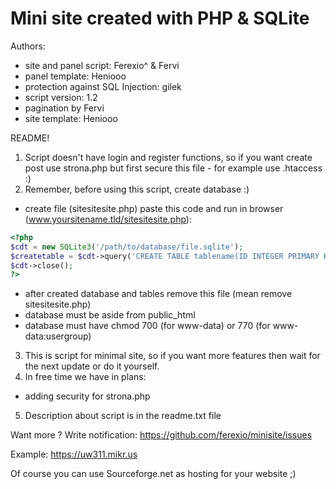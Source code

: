 # Mini site created with PHP &amp; SQLite
Authors:
- site and panel script: Ferexio^ & Fervi
- panel template: Heniooo
- protection against SQL Injection: gilek
- script version: 1.2
- pagination by Fervi
- site template: Heniooo

README!

1) Script doesn't have login and register functions, so if you want create post use strona.php but first secure this file - for example use .htaccess :)
2) Remember, before using this script, create database :)

- create file (sitesitesite.php) paste this code and run in browser (www.yoursitename.tld/sitesitesite.php):

```php
<?php
$cdt = new SQLite3('/path/to/database/file.sqlite');
$createtable = $cdt->query('CREATE TABLE tablename(ID INTEGER PRIMARY KEY AUTOINCREMENT, title varchar(200), news text, date datetime);');
$cdt->close();
?>
```

- after created database and tables remove this file (mean remove sitesitesite.php)
- database must be aside from public_html
- database must have chmod 700 (for www-data) or 770 (for www-data:usergroup)

3) This is script for minimal site, so if you want more features then wait for the next update or do it yourself.
4) In free time we have in plans:
- adding security for strona.php

5) Description about script is in the readme.txt file

Want more ? Write notification: https://github.com/ferexio/minisite/issues

Example: https://uw311.mikr.us

Of course you can use Sourceforge.net as hosting for your website ;)
